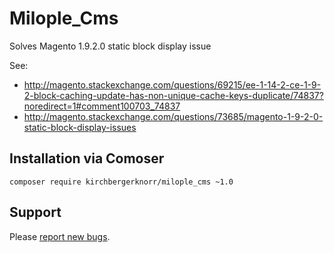 # Milople_Cms

Solves Magento 1.9.2.0 static block display issue

See:
- http://magento.stackexchange.com/questions/69215/ee-1-14-2-ce-1-9-2-block-caching-update-has-non-unique-cache-keys-duplicate/74837?noredirect=1#comment100703_74837
- http://magento.stackexchange.com/questions/73685/magento-1-9-2-0-static-block-display-issues

## Installation via Comoser

```
composer require kirchbergerknorr/milople_cms ~1.0
```

## Support

Please [report new bugs](https://github.com/kirchbergerknorr/milople_cms/issues/new).

